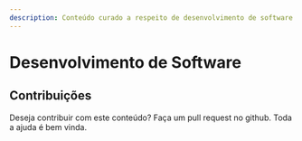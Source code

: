 ```yaml
---
description: Conteúdo curado a respeito de desenvolvimento de software.
---
```


# Desenvolvimento de Software

## Contribuições

Deseja contribuir com este conteúdo? Faça um pull request no github. Toda a ajuda é bem vinda.

